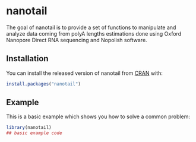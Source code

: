 # nanotail

<!-- badges: start -->
<!-- badges: end -->

The goal of nanotail is to provide a set of functions to manipulate and analyze data coming from polyA lengths estimations done using Oxford Nanopore Direct RNA sequencing and Nopolish software.

## Installation

You can install the released version of nanotail from [CRAN](https://CRAN.R-project.org) with:

``` r
install.packages("nanotail")
```

## Example

This is a basic example which shows you how to solve a common problem:

``` r
library(nanotail)
## basic example code
```

